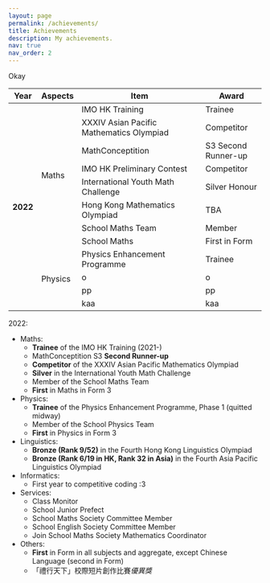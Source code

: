 ```yaml
---
layout: page
permalink: /achievements/
title: Achievements
description: My achievements.
nav: true
nav_order: 2
---
```


Okay

<table class="table table-hover table-sm">

<colgroup>
<col style="width:7.5%">
<col style="width:12.5%">
<col style="width:55%">
<col style="width:25%">
</colgroup>

<thead>
<tr>
<th scope="col">Year</th>
<th scope="col">Aspects</th>
<th scope="col">Item</th>
<th scope="col">Award</th>
</tr>
</thead>

<tbody>

<tr>
<th class="font-weight-bold" scope="row" rowspan="12">2022</th>
<td rowspan="8">Maths</td>
<td>IMO HK Training</td>
<td>Trainee</td>
</tr>

<tr>
<td>XXXIV Asian Pacific Mathematics Olympiad</td>
<td>Competitor</td>
</tr>

<tr>
<td>MathConceptition</td>
<td>S3 Second Runner-up</td>
</tr>

<tr>
<td>IMO HK Preliminary Contest</td>
<td>Competitor</td>
</tr>

<tr>
<td>International Youth Math Challenge</td>
<td>Silver Honour</td>
</tr>

<tr>
<td>Hong Kong Mathematics Olympiad</td>
<td>TBA</td>
</tr>

<tr>
<td>School Maths Team</td>
<td>Member</td>
</tr>

<tr>
<td>School Maths</td>
<td>First in Form</td>
</tr>

<tr>
<td rowspan="4">Physics</td>
<td>Physics Enhancement Programme</td>
<td>Trainee</td>
</tr>

<tr>
<td>o</td>
<td>o</td>
</tr>

<tr>
<td>pp</td>
<td>pp</td>
</tr>

<tr>
<td>kaa</td>
<td>kaa</td>
</tr>

</tbody>

</table>

2022:
* Maths:
  * **Trainee** of the IMO HK Training (2021-)
  * MathConceptition S3 **Second Runner-up**
  * **Competitor** of the XXXIV Asian Pacific Mathematics Olympiad
  * **Silver** in the International Youth Math Challenge
  * Member of the School Maths Team
  * **First** in Maths in Form 3
* Physics:
  * **Trainee** of the Physics Enhancement Programme, Phase 1 (quitted midway)
  * Member of the School Physics Team
  * **First** in Physics in Form 3
* Linguistics:
  * **Bronze (Rank 9/52)** in the Fourth Hong Kong Linguistics Olympiad
  * **Bronze (Rank 6/19 in HK, Rank 32 in Asia)** in the Fourth Asia Pacific Linguistics Olympiad
* Informatics:
  * First year to competitive coding :3
* Services:
  * Class Monitor
  * School Junior Prefect
  * School Maths Society Committee Member
  * School English Society Committee Member
  * Join School Maths Society Mathematics Coordinator
* Others:
  * **First** in Form in all subjects and aggregate, except Chinese Language (second in Form)
  * 「禮行天下」校際短片創作比賽*優異獎*
